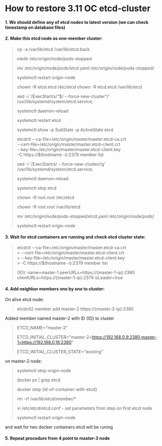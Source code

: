 # How to restore 3.11 OC etcd-cluster
#### 1. We should define any of etcd nodes to latest version (we can check timestamp on database files)
#### 2. Make this etcd node as one-member cluster:
> cp -a /var/lib/etcd /var/lib/etcd.back
>
>mkdir /etc/origin/node/pods-stopped
>
>mv /etc/origin/node/pods/etcd.yaml /etc/origin/node/pods-stopped/
>
>systemctl restart origin-node
>
>chown -R etcd.etcd /etc/etcd
>chown -R etcd.etcd /var/lib/etcd
>
>sed -i '/ExecStart/s/"$/ --force-new-cluster"/' /usr/lib/systemd/system/etcd.service;
>
>systemctl daemon-reload
>
>systemctl restart etcd
>
>systemctl show -p SubState -p ActiveState etcd
>
>etcdctl --ca-file=/etc/origin/master/master.etcd-ca.crt \
>--cert-file=/etc/origin/master/master.etcd-client.crt \
>--key-file=/etc/origin/master/master.etcd-client.key \
>-C https://$(hostname -i):2379 member list
>
>sed -i '/ExecStart/s/ --force-new-cluster//g' /usr/lib/systemd/system/etcd.service;
>
>systemctl daemon-reload
>
>systemctl stop etcd
>
>chown -R root.root /etc/etcd
>
>chown -R root.root /var/lib/etcd
>
>mv /etc/origin/node/pods-stopped/etcd.yaml /etc/origin/node/pods/
>
>systemctl restart origin-node

#### 3. Wait for etcd containers are running and check etcd cluster state:
> etcdctl --ca-file=/etc/origin/master/master.etcd-ca.crt \
> \> --cert-file=/etc/origin/master/master.etcd-client.crt \
> \> --key-file=/etc/origin/master/master.etcd-client.key \
> \> -C https://$(hostname -i):2379 member list
>
> {ID}: name=master-1 peerURLs=https://{master-1-ip}:2380 clientURLs=https://{master-1-ip}:2379 isLeader=true

#### 4. Add neighbor members one by one to cluster:
On alive etcd node:

>etcdctl2 member add master-2 https://{master-2-ip}:2380

Added member named master-2 with ID {ID} to cluster

> ETCD_NAME="master-2"
>
> ETCD_INITIAL_CLUSTER="master-2=https://192.168.0.9:2380,master-1=https://192.168.0.18:2380"
>
> ETCD_INITIAL_CLUSTER_STATE="existing"

on master-2 node:

>systemctl stop origin-node
>
>docker ps | grep etcd
>
>docker stop {id-of-container-with-etcd}
>
>rm -rf /var/lib/etcd/member/*
>
>vi /etc/etcd/etcd.conf - set parameters from step on first etcd node
>
>systemctl restart origin-node

and wait for two docker containers etcd will be runing

#### 5. Repeat procedure from 4 point to master-3 node